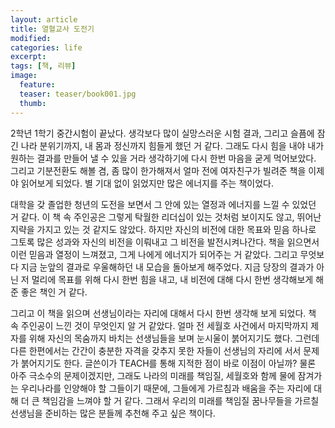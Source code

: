 ```yaml
---
layout: article
title: 열혈교사 도전기
modified:
categories: life
excerpt:
tags: [책, 리뷰]
image:
  feature:
  teaser: teaser/book001.jpg
  thumb:
---
```


2학년 1학기 중간시험이 끝났다. 생각보다 많이 실망스러운 시험 결과, 그리고 슬픔에 잠긴 나라 분위기까지, 내 몸과 정신까지 힘들게 했던 거 같다. 그래도 다시 힘을 내야 내가 원하는 결과를 만들어 낼 수 있을 거라 생각하기에 다시 한번 마음을 굳게 먹어보았다. 그리고 기분전환도 해볼 겸, 좀 많이 한가해져서 얼마 전에 여자친구가 빌려준 책을 이제야 읽어보게 되었다. 별 기대 없이 읽었지만 많은 에너지를 주는 책이었다.

대학을 갖 졸업한 청년의 도전을 보면서 그 안에 있는 열정과 에너지를 느낄 수 있었던 거 같다. 이 책 속 주인공은 그렇게 탁월한 리더십이 있는 것처럼 보이지도 않고, 뛰어난 지략을 가지고 있는 것 같지도 않았다. 하지만 자신의 비전에 대한 목표와 믿음 하나로 그토록 많은 성과와 자신의 비전을 이뤄내고 그 비전을 발전시켜나간다. 책을 읽으면서 이런 믿음과 열정이 느껴졌고, 그게 나에게 에너지가 되어주는 거 같았다. 그리고 무엇보다 지금 눈앞의 결과로 우울해하던 내 모습을 돌아보게 해주었다. 지금 당장의 결과가 아닌 저 멀리에 목표를 위해 다시 한번 힘을 내고, 내 비전에 대해 다시 한번 생각해보게 해준 좋은 책인 거 같다.

그리고 이 책을 읽으며 선생님이라는 자리에 대해서 다시 한번 생각해 보게 되었다. 책 속 주인공이 느낀 것이 무엇인지 알 거 같았다. 얼마 전 세월호 사건에서 마지막까지 제자를 위해 자신의 목숨까지 바치는 선생님들을 보며 눈시울이 붉어지기도 했다. 그런데 다른 한편에서는 간간이 충분한 자격을 갖추지 못한 자들이 선생님의 자리에 서서 문제가 붉어지기도 한다. 글쓴이가 TEACH를 통해 지적한 점이 바로 이점이 아닐까? 물론 아주 극소수의 문제이겠지만, 그래도 나라의 미래를 책임질, 세월호와 함께 물에 잠겨가는 우리나라를 인양해야 할 그들이기 때문에, 그들에게 가르침과 배움을 주는 자리에 대해 더 큰 책임감을 느껴야 할 거 같다. 그래서 우리의 미래를 책임질 꿈나무들을 가르칠 선생님을 준비하는 많은 분들께 추천해 주고 싶은 책이다.
